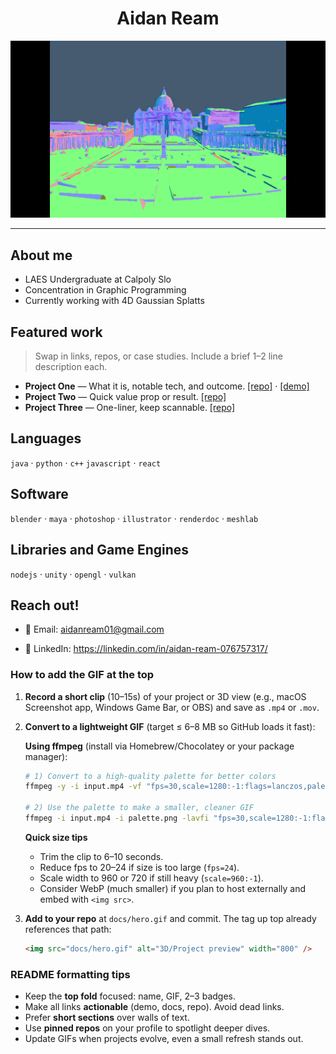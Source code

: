 <div align="center">

# Aidan Ream

<!-- Hero GIF: store in your repo, e.g., docs/hero.gif -->
<img src="docs/roma.gif" alt="3D/Project" width="800" />

</div>

---

## About me

- LAES Undergraduate at Calpoly Slo
- Concentration in Graphic Programming 
- Currently working with 4D Gaussian Splatts

## Featured work

> Swap in links, repos, or case studies. Include a brief 1–2 line description each.

- **Project One** — What it is, notable tech, and outcome. [[repo]](https://github.com/YOUR_HANDLE/PROJECT_ONE) · [[demo]](https://example.com/demo)
- **Project Two** — Quick value prop or result. [[repo]](https://github.com/YOUR_HANDLE/PROJECT_TWO)
- **Project Three** — One-liner, keep scannable. [[repo]](https://github.com/YOUR_HANDLE/PROJECT_THREE)

## Languages

`java` · `python` · `c++` `javascript` · `react` 

## Software 

 `blender` · `maya` · `photoshop` · `illustrator` · `renderdoc` · `meshlab` 

## Libraries and Game Engines

 `nodejs` · `unity` · `opengl` · `vulkan` 
 
## Reach out!

- 📨 Email: aidanream01@gmail.com
<!--- 🌐 Site: https://your-website.example-->
- 💼 LinkedIn: https://linkedin.com/in/aidan-ream-076757317/


### How to add the GIF at the top

1. **Record a short clip** (10–15s) of your project or 3D view (e.g., macOS Screenshot app, Windows Game Bar, or OBS) and save as `.mp4` or `.mov`.
2. **Convert to a lightweight GIF** (target ≤ 6–8 MB so GitHub loads it fast):

   **Using ffmpeg** (install via Homebrew/Chocolatey or your package manager):

   ```bash
   # 1) Convert to a high-quality palette for better colors
   ffmpeg -y -i input.mp4 -vf "fps=30,scale=1280:-1:flags=lanczos,palettegen=stats_mode=diff" palette.png

   # 2) Use the palette to make a smaller, cleaner GIF
   ffmpeg -i input.mp4 -i palette.png -lavfi "fps=30,scale=1280:-1:flags=lanczos [x]; [x][1:v] paletteuse=dither=bayer:bayer_scale=5" -loop 0 docs/hero.gif
   ```

   **Quick size tips**
   - Trim the clip to 6–10 seconds.
   - Reduce fps to 20–24 if size is too large (`fps=24`).
   - Scale width to 960 or 720 if still heavy (`scale=960:-1`).
   - Consider WebP (much smaller) if you plan to host externally and embed with `<img src>`.

3. **Add to your repo** at `docs/hero.gif` and commit. The tag up top already references that path:

   ```md
   <img src="docs/hero.gif" alt="3D/Project preview" width="800" />
   ```


### README formatting tips

- Keep the **top fold** focused: name, GIF, 2–3 badges.
- Make all links **actionable** (demo, docs, repo). Avoid dead links.
- Prefer **short sections** over walls of text.
- Use **pinned repos** on your profile to spotlight deeper dives.
- Update GIFs when projects evolve, even a small refresh stands out.
